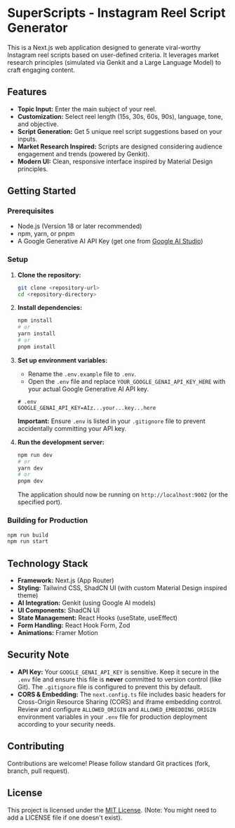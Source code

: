 # SuperScripts - Instagram Reel Script Generator

This is a Next.js web application designed to generate viral-worthy Instagram reel scripts based on user-defined criteria. It leverages market research principles (simulated via Genkit and a Large Language Model) to craft engaging content.

## Features

-   **Topic Input:** Enter the main subject of your reel.
-   **Customization:** Select reel length (15s, 30s, 60s, 90s), language, tone, and objective.
-   **Script Generation:** Get 5 unique reel script suggestions based on your inputs.
-   **Market Research Inspired:** Scripts are designed considering audience engagement and trends (powered by Genkit).
-   **Modern UI:** Clean, responsive interface inspired by Material Design principles.

## Getting Started

### Prerequisites

-   Node.js (Version 18 or later recommended)
-   npm, yarn, or pnpm
-   A Google Generative AI API Key (get one from [Google AI Studio](https://aistudio.google.com/app/apikey))

### Setup

1.  **Clone the repository:**
    ```bash
    git clone <repository-url>
    cd <repository-directory>
    ```

2.  **Install dependencies:**
    ```bash
    npm install
    # or
    yarn install
    # or
    pnpm install
    ```

3.  **Set up environment variables:**
    -   Rename the `.env.example` file to `.env`.
    -   Open the `.env` file and replace `YOUR_GOOGLE_GENAI_API_KEY_HERE` with your actual Google Generative AI API key.
    ```env
    # .env
    GOOGLE_GENAI_API_KEY=AIz...your...key...here
    ```
    **Important:** Ensure `.env` is listed in your `.gitignore` file to prevent accidentally committing your API key.

4.  **Run the development server:**
    ```bash
    npm run dev
    # or
    yarn dev
    # or
    pnpm dev
    ```
    The application should now be running on `http://localhost:9002` (or the specified port).

### Building for Production

```bash
npm run build
npm run start
```

## Technology Stack

-   **Framework:** Next.js (App Router)
-   **Styling:** Tailwind CSS, ShadCN UI (with custom Material Design inspired theme)
-   **AI Integration:** Genkit (using Google AI models)
-   **UI Components:** ShadCN UI
-   **State Management:** React Hooks (useState, useEffect)
-   **Form Handling:** React Hook Form, Zod
-   **Animations:** Framer Motion

## Security Note

-   **API Key:** Your `GOOGLE_GENAI_API_KEY` is sensitive. Keep it secure in the `.env` file and ensure this file is **never** committed to version control (like Git). The `.gitignore` file is configured to prevent this by default.
-   **CORS & Embedding:** The `next.config.ts` file includes basic headers for Cross-Origin Resource Sharing (CORS) and iframe embedding control. Review and configure `ALLOWED_ORIGIN` and `ALLOWED_EMBEDDING_ORIGIN` environment variables in your `.env` file for production deployment according to your security needs.

## Contributing

Contributions are welcome! Please follow standard Git practices (fork, branch, pull request).

## License

This project is licensed under the [MIT License](LICENSE). (Note: You might need to add a LICENSE file if one doesn't exist).
